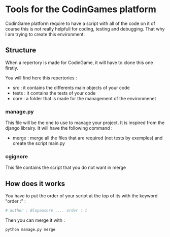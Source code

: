 # Tools for the CodinGames platform

CodinGame platform require to have a script with all of the code on it of course this is not really helpfull for coding, testing and debugging.
That why I am trying to create this environment.

## Structure

When a repertory is made for CodinGame, it will have to clone this one firstly.

You will find here this repertories :
* src : it contains the differents main objects of your code
* tests : it contains the tests of your code
* core : a folder that is made for the management of the environmenet


### manage.py

This file will be the one to use to manage your project. It is inspired from the django librairy.
It will have the following command :

* merge : merge all the files that are required (not tests by exemples) and create the script main.py

### cgignore

This file contains the script that you do not want in merge 

## How does it works

You have to put the order of your script at the top of its with the keyword "order :" :

```py
# author : Blopausore ,... order : 1
```

Then you can merge it with :
```bash
python manage.py merge
```
